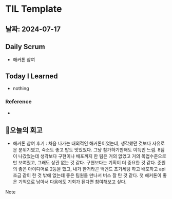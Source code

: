 # TIL Template

## 날짜: 2024-07-17

## Daily Scrum
- 해커톤 참여

## Today I Learned
- nothing

### Reference
-

## 🎱오늘의 회고
- 해커톤 참여 후기 : 처음 나가는 대외적인 해커톤이었는데, 생각했던 것보다 자유로운 분위기였고, 숙소도 좋고 밥도 맛있었다. 그냥 참가하기만해도 이득인 느낌. 8팀이 나갔었는데 생각보다 구현이나 배포까지 한 팀은 거의 없었고 거의 목업수준으로만 보여줬고, 그래도 상관 없는 것 같다. 구현보다는 기획이 더 중요한 것 같다. 준원의 좋은 아이디어로 2등을 했고, 내가 한거라곤 백엔드 초기세팅 하고 배포하고 api 조금 같이 한 것 밖에 없는데 좋은 팀원들 만나서 버스 잘 탄 것 같다. 첫 해커톤이 좋은 기억으로 남아서 다음에도 기회가 된다면 참여해보고 싶다.

> [!NOTE]